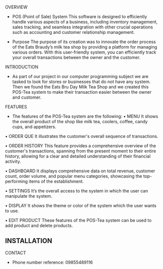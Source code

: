 OVERVIEW
- POS (Point of Sale) System
This software is designed to efficiently handle various aspects of a business, including inventory 
management, sales tracking, and seamless integration with other crucial operations such as accounting and customer relationship management.

- Purpose
The purpose of its creation was to innovate the order process of the Eats Braudy’s milk tea shop by providing a platform for managing various orders. With this user-friendly system, you can efficiently track your overall transactions between the owner and the customer.

INTRODUCTION
- As part of our project in our computer programming subject we are tasked to look for stores or businesses that do not have any system. Then we found the Eats Bru Day Milk Tea Shop and we created this POS-Tea system to make their transaction easier between the owner and customer.

FEATURES

- The features of the POS-Tea system are the following:
•	MENU
It shows the overall product of the shop like milk tea, coolers, coffee, candy cups, and appetizers.

•	ORDER QUE
It illustrates the customer's overall sequence of transactions.

•	ORDER HISTORY
This feature provides a comprehensive overview of the customer's transactions, spanning from the present moment to their entire history, allowing for a clear and detailed understanding of their financial activity.

•	DASHBOARD
It displays comprehensive data on total revenue, customer count, order volume, and popular menu categories, showcasing the top-performing items of the establishment.

•	SETTINGS
It’s the overall access to the system in which the user can manipulate the system. 

•	DISPLAY
It shows the theme or color of the system which the user wants to use.

•	EDIT PRODUCT
These features of the POS-Tea system can be used to add product and delete products.

INSTALLATION
-

CONTACT
- Phone number reference: 09855489116
